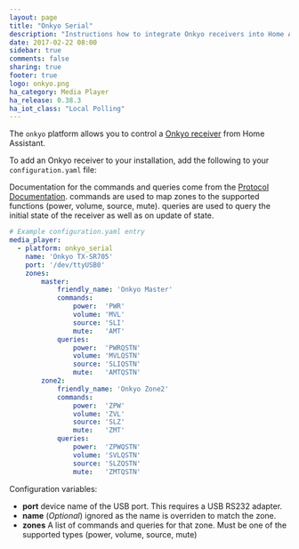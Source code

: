 ```yaml
---
layout: page
title: "Onkyo Serial"
description: "Instructions how to integrate Onkyo receivers into Home Assistant via the RS232 protocol."
date: 2017-02-22 08:00
sidebar: true
comments: false
sharing: true
footer: true
logo: onkyo.png
ha_category: Media Player
ha_release: 0.38.3
ha_iot_class: "Local Polling"
---
```



The `onkyo` platform allows you to control a [Onkyo receiver](http://www.onkyo.com/) from Home Assistant.

To add an Onkyo receiver to your installation, add the following to your `configuration.yaml` file:

Documentation for the commands and queries come from the [Protocol Documentation](http://michael.elsdoerfer.name/onkyo/ISCP-V1.21_2011.xls). commands are used to map zones to the supported functions (power, volume, source, mute). queries are used to query the initial state of the receiver as well as on update of state.

```yaml
# Example configuration.yaml entry
media_player:
  - platform: onkyo_serial
    name: 'Onkyo TX-SR705'
    port: '/dev/ttyUSB0'
    zones:
        master:
            friendly_name: 'Onkyo Master'
            commands:
                power:  'PWR'
                volume: 'MVL'
                source: 'SLI'
                mute:   'AMT'
            queries:
                power:  'PWRQSTN'
                volume: 'MVLQSTN'
                source: 'SLIQSTN'
                mute:   'AMTQSTN'
        zone2:
            friendly_name: 'Onkyo Zone2'
            commands:
                power:  'ZPW'
                volume: 'ZVL'
                source: 'SLZ'
                mute:   'ZMT'
            queries:
                power:  'ZPWQSTN'
                volume: 'SVLQSTN'
                source: 'SLZQSTN'
                mute:   'ZMTQSTN'

```

Configuration variables:

- **port** device name of the USB port. This requires a USB RS232 adapter.
- **name** (*Optional*) ignored as the name is overriden to match the zone.
- **zones** A list of commands and queries for that zone. Must be one of the supported types (power, volume, source, mute)

